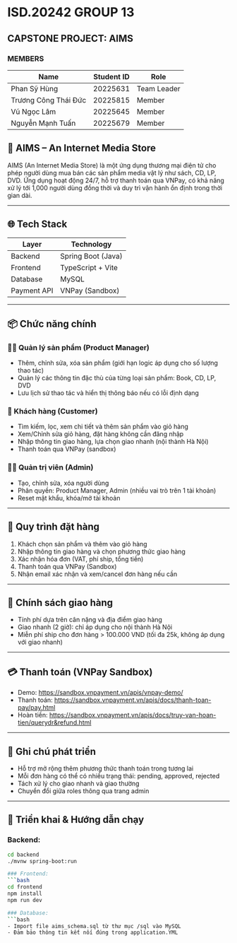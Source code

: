 # ISD.20242 GROUP 13
## CAPSTONE PROJECT: AIMS
### MEMBERS

| Name| Student ID| Role|
| - | - | - |
| Phan Sỹ Hùng | 20225631 | Team Leader|
| Trương Công Thái Đức | 20225815 | Member|
| Vũ Ngọc Lâm | 20225645 | Member|
| Nguyễn Mạnh Tuấn | 20225679 | Member|


## 🎵 AIMS – An Internet Media Store

AIMS (An Internet Media Store) là một ứng dụng thương mại điện tử cho phép người dùng mua bán các sản phẩm media vật lý như sách, CD, LP, DVD. Ứng dụng hoạt động 24/7, hỗ trợ thanh toán qua VNPay, có khả năng xử lý tới 1,000 người dùng đồng thời và duy trì vận hành ổn định trong thời gian dài.

---

## 🌐 Tech Stack

| Layer       | Technology           |
|-------------|----------------------|
| Backend     | Spring Boot (Java)   |
| Frontend    | TypeScript + Vite    |
| Database    | MySQL                |
| Payment API | VNPay (Sandbox)      |

---

## 📦 Chức năng chính

### 👨‍💼 Quản lý sản phẩm (Product Manager)
- Thêm, chỉnh sửa, xóa sản phẩm (giới hạn logic áp dụng cho số lượng thao tác)
- Quản lý các thông tin đặc thù của từng loại sản phẩm: Book, CD, LP, DVD
- Lưu lịch sử thao tác và hiển thị thông báo nếu có lỗi định dạng

### 🛒 Khách hàng (Customer)
- Tìm kiếm, lọc, xem chi tiết và thêm sản phẩm vào giỏ hàng
- Xem/Chỉnh sửa giỏ hàng, đặt hàng không cần đăng nhập
- Nhập thông tin giao hàng, lựa chọn giao nhanh (nội thành Hà Nội)
- Thanh toán qua VNPay (sandbox)

### 👨‍💻 Quản trị viên (Admin)
- Tạo, chỉnh sửa, xóa người dùng
- Phân quyền: Product Manager, Admin (nhiều vai trò trên 1 tài khoản)
- Reset mật khẩu, khóa/mở tài khoản

---

## 🧾 Quy trình đặt hàng

1. Khách chọn sản phẩm và thêm vào giỏ hàng
2. Nhập thông tin giao hàng và chọn phương thức giao hàng
3. Xác nhận hóa đơn (VAT, phí ship, tổng tiền)
4. Thanh toán qua VNPay (Sandbox)
5. Nhận email xác nhận và xem/cancel đơn hàng nếu cần

---

## 🚚 Chính sách giao hàng

- Tính phí dựa trên cân nặng và địa điểm giao hàng
- Giao nhanh (2 giờ): chỉ áp dụng cho nội thành Hà Nội
- Miễn phí ship cho đơn hàng > 100.000 VND (tối đa 25k, không áp dụng với giao nhanh)

---

## 💳 Thanh toán (VNPay Sandbox)

- Demo: https://sandbox.vnpayment.vn/apis/vnpay-demo/
- Thanh toán: https://sandbox.vnpayment.vn/apis/docs/thanh-toan-pay/pay.html
- Hoàn tiền: https://sandbox.vnpayment.vn/apis/docs/truy-van-hoan-tien/querydr&refund.html

---

## 📌 Ghi chú phát triển

- Hỗ trợ mở rộng thêm phương thức thanh toán trong tương lai
- Mỗi đơn hàng có thể có nhiều trạng thái: pending, approved, rejected
- Tách xử lý cho giao nhanh và giao thường
- Chuyển đổi giữa roles thông qua trang admin

---

## 🧪 Triển khai & Hướng dẫn chạy

### Backend:
```bash
cd backend
./mvnw spring-boot:run

### Frontend:
```bash
cd frontend
npm install
npm run dev

### Database:
```bash
- Import file aims_schema.sql từ thư mục /sql vào MySQL
- Đảm bảo thông tin kết nối đúng trong application.YML
